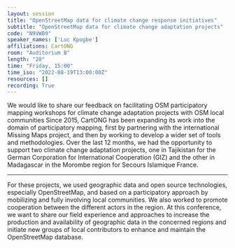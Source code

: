 ```yaml
---
layout: session
title: "OpenStreetMap data for climate change response initiatives"
subtitle: "OpenStreetMap data for climate change adaptation projects"
code: "N9VWB9"
speaker_names: ['Luc Kpogbe']
affiliations: CartONG
room: "Auditorium B"
length: "20"
time: "Friday, 15:00"
time_iso: "2022-08-19T13:00:00Z"
resources: []
recording: True
---
```


We would like to share our feedback on facilitating OSM participatory mapping workshops for climate change adaptation projects with OSM local communities 
Since 2015, CartONG has been expanding its work into the domain of participatory mapping, first by partnering with the international Missing Maps project, and then by working to develop a wider set of tools and methodologies. 
Over the last 12 months, we had the opportunity to support two climate change adaptation projects, one in Tajikistan for the German Corporation for International Cooperation (GIZ) and the other in Madagascar in the Morombe region for Secours Islamique France.

<hr>

For these projects, we used geographic data and open source technologies, especially OpenStreetMap, and based on a participatory approach by mobilizing and fully involving local communities. We also worked to promote cooperation between the different actors in the region. 
At this conference, we want to share our field experience and approaches to increase the production and availability of geographic data in the concerned regions and initiate new groups of local contributors to enhance and maintain the OpenStreetMap database.

